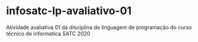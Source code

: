 # infosatc-lp-avaliativo-01
Atividade avaliativa 01 da disciplina de linguagem de programação do curso técnico de informatica SATC 2020
